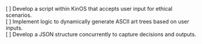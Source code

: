 [ ] Develop a script within KinOS that accepts user input for ethical scenarios.  
[ ] Implement logic to dynamically generate ASCII art trees based on user inputs.  
[ ] Develop a JSON structure concurrently to capture decisions and outputs.